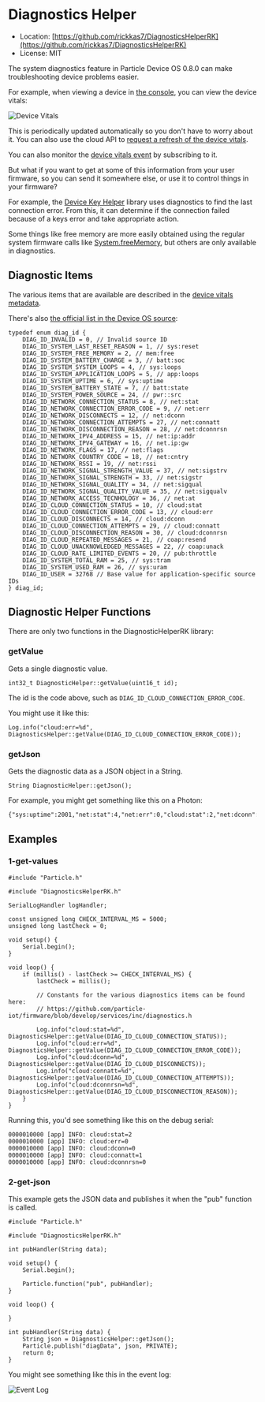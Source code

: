 # Diagnostics Helper

- Location: [https://github.com/rickkas7/DiagnosticsHelperRK](https://github.com/rickkas7/DiagnosticsHelperRK)
- License: MIT

The system diagnostics feature in Particle Device OS 0.8.0 can make troubleshooting device problems easier.

For example, when viewing a device in [the console](https://console.particle.io), you can view the device vitals:

![Device Vitals](images/devicevitals.png)

This is periodically updated automatically so you don't have to worry about it. You can also use the cloud API to [request a refresh of the device vitals](https://docs.particle.io/reference/api/#refresh-device-vitals).

You can also monitor the [device vitals event](https://docs.particle.io/reference/api/#device-vitals-event) by subscribing to it.

But what if you want to get at some of this information from your user firmware, so you can send it somewhere else, or use it to control things in your firmware?

For example, the [Device Key Helper](https://github.com/rickkas7/DeviceKeyHelperRK) library uses diagnostics to find the last connection error. From this, it can determine if the connection failed because of a keys error and take appropriate action.

Some things like free memory are more easily obtained using the regular system firmware calls like [System.freeMemory](https://docs.particle.io/reference/firmware/#freememory-), but others are only available in diagnostics.

## Diagnostic Items

The various items that are available are described in the [device vitals metadata](https://docs.particle.io/reference/api/#get-device-vitals-metadata). 

There's also [the official list in the Device OS source](https://github.com/particle-iot/firmware/blob/develop/services/inc/diagnostics.h):

```
typedef enum diag_id {
    DIAG_ID_INVALID = 0, // Invalid source ID
    DIAG_ID_SYSTEM_LAST_RESET_REASON = 1, // sys:reset
    DIAG_ID_SYSTEM_FREE_MEMORY = 2, // mem:free
    DIAG_ID_SYSTEM_BATTERY_CHARGE = 3, // batt:soc
    DIAG_ID_SYSTEM_SYSTEM_LOOPS = 4, // sys:loops
    DIAG_ID_SYSTEM_APPLICATION_LOOPS = 5, // app:loops
    DIAG_ID_SYSTEM_UPTIME = 6, // sys:uptime
    DIAG_ID_SYSTEM_BATTERY_STATE = 7, // batt:state
    DIAG_ID_SYSTEM_POWER_SOURCE = 24, // pwr::src
    DIAG_ID_NETWORK_CONNECTION_STATUS = 8, // net:stat
    DIAG_ID_NETWORK_CONNECTION_ERROR_CODE = 9, // net:err
    DIAG_ID_NETWORK_DISCONNECTS = 12, // net:dconn
    DIAG_ID_NETWORK_CONNECTION_ATTEMPTS = 27, // net:connatt
    DIAG_ID_NETWORK_DISCONNECTION_REASON = 28, // net:dconnrsn
    DIAG_ID_NETWORK_IPV4_ADDRESS = 15, // net:ip:addr
    DIAG_ID_NETWORK_IPV4_GATEWAY = 16, // net.ip:gw
    DIAG_ID_NETWORK_FLAGS = 17, // net:flags
    DIAG_ID_NETWORK_COUNTRY_CODE = 18, // net:cntry
    DIAG_ID_NETWORK_RSSI = 19, // net:rssi
    DIAG_ID_NETWORK_SIGNAL_STRENGTH_VALUE = 37, // net:sigstrv
    DIAG_ID_NETWORK_SIGNAL_STRENGTH = 33, // net:sigstr
    DIAG_ID_NETWORK_SIGNAL_QUALITY = 34, // net:sigqual
    DIAG_ID_NETWORK_SIGNAL_QUALITY_VALUE = 35, // net:sigqualv
    DIAG_ID_NETWORK_ACCESS_TECNHOLOGY = 36, // net:at
    DIAG_ID_CLOUD_CONNECTION_STATUS = 10, // cloud:stat
    DIAG_ID_CLOUD_CONNECTION_ERROR_CODE = 13, // cloud:err
    DIAG_ID_CLOUD_DISCONNECTS = 14, // cloud:dconn
    DIAG_ID_CLOUD_CONNECTION_ATTEMPTS = 29, // cloud:connatt
    DIAG_ID_CLOUD_DISCONNECTION_REASON = 30, // cloud:dconnrsn
    DIAG_ID_CLOUD_REPEATED_MESSAGES = 21, // coap:resend
    DIAG_ID_CLOUD_UNACKNOWLEDGED_MESSAGES = 22, // coap:unack
    DIAG_ID_CLOUD_RATE_LIMITED_EVENTS = 20, // pub:throttle
    DIAG_ID_SYSTEM_TOTAL_RAM = 25, // sys:tram
    DIAG_ID_SYSTEM_USED_RAM = 26, // sys:uram
    DIAG_ID_USER = 32768 // Base value for application-specific source IDs
} diag_id;
```

## Diagnostic Helper Functions

There are only two functions in the DiagnosticHelperRK library:

### getValue

Gets a single diagnostic value.

```
int32_t DiagnosticHelper::getValue(uint16_t id);
```

The id is the code above, such as `DIAG_ID_CLOUD_CONNECTION_ERROR_CODE`.

You might use it like this:

```
Log.info("cloud:err=%d", DiagnosticsHelper::getValue(DIAG_ID_CLOUD_CONNECTION_ERROR_CODE));
```

### getJson

Gets the diagnostic data as a JSON object in a String.

```
String DiagnosticHelper::getJson();
```

For example, you might get something like this on a Photon:

```
{"sys:uptime":2001,"net:stat":4,"net:err":0,"cloud:stat":2,"net:dconn":0,"cloud:err":0,"cloud:dconn":0,"net:rssi":-18688,"pub:limit":0,"coap:unack":0,"sys:tram":83200,"sys:uram":32992,"net:connatt":1,"net:dconnrsn":0,"cloud:connatt":1,"cloud:dconnrsn":0,"net:sigstr":13823,"net:sigqual":8257,"net:sigqualv":1245184,"net:at":1,"net:sigstrv":-4784128,"_":""}
```

## Examples

### 1-get-values

```
#include "Particle.h"

#include "DiagnosticsHelperRK.h"

SerialLogHandler logHandler;

const unsigned long CHECK_INTERVAL_MS = 5000;
unsigned long lastCheck = 0;

void setup() {
	Serial.begin();
}

void loop() {
	if (millis() - lastCheck >= CHECK_INTERVAL_MS) {
		lastCheck = millis();

		// Constants for the various diagnostics items can be found here:
		// https://github.com/particle-iot/firmware/blob/develop/services/inc/diagnostics.h

		Log.info("cloud:stat=%d", DiagnosticsHelper::getValue(DIAG_ID_CLOUD_CONNECTION_STATUS));
		Log.info("cloud:err=%d", DiagnosticsHelper::getValue(DIAG_ID_CLOUD_CONNECTION_ERROR_CODE));
		Log.info("cloud:dconn=%d", DiagnosticsHelper::getValue(DIAG_ID_CLOUD_DISCONNECTS));
		Log.info("cloud:connatt=%d", DiagnosticsHelper::getValue(DIAG_ID_CLOUD_CONNECTION_ATTEMPTS));
		Log.info("cloud:dconnrsn=%d", DiagnosticsHelper::getValue(DIAG_ID_CLOUD_DISCONNECTION_REASON));
	}
}
```

Running this, you'd see something like this on the debug serial:

```
0000010000 [app] INFO: cloud:stat=2
0000010000 [app] INFO: cloud:err=0
0000010000 [app] INFO: cloud:dconn=0
0000010000 [app] INFO: cloud:connatt=1
0000010000 [app] INFO: cloud:dconnrsn=0
```


### 2-get-json

This example gets the JSON data and publishes it when the "pub" function is called.

```
#include "Particle.h"

#include "DiagnosticsHelperRK.h"

int pubHandler(String data);

void setup() {
	Serial.begin();

	Particle.function("pub", pubHandler);
}

void loop() {

}

int pubHandler(String data) {
	String json = DiagnosticsHelper::getJson();
	Particle.publish("diagData", json, PRIVATE);
	return 0;
}
```

You might see something like this in the event log:

![Event Log](images/event.png)


